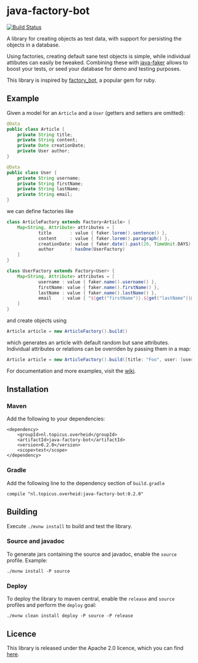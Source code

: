 # java-factory-bot

[![Build Status](https://travis-ci.org/topicusoverheid/java-factory-bot.svg?branch=master)](https://travis-ci.org/topicusoverheid/java-factory-bot)

A library for creating objects as test data, with support for persisting the objects in a database.

Using factories, creating default sane test objects is simple, while individual attibutes can easily be tweaked.
Combining these with [java-faker](https://github.com/DiUS/java-faker) allows to boost your tests, or seed your database
for demo and testing purposes.

This library is inspired by [factory_bot](https://github.com/thoughtbot/factory_bot), a popular gem for ruby.

## Example

Given a model for an `Article` and a `User` (getters and setters are omitted):

```java
@Data
public class Article {
    private String title;
    private String content;
    private Date creationDate;
    private User author;
}

@Data
public class User {
    private String username;
    private String firstName;
    private String lastName;
    private String email;
}
```

we can define factories like

```groovy
class ArticleFactory extends Factory<Article> {
    Map<String, Attribute> attributes = [
            title       : value { faker.lorem().sentence() },
            content     : value { faker.lorem().paragraph() },
            creationDate: value { faker.date().past(20, TimeUnit.DAYS) },
            author      : hasOne(UserFactory)
    ]
}

class UserFactory extends Factory<User> {
    Map<String, Attribute> attributes = [
            username : value { faker.name().username() },
            firstName: value { faker.name().firstName() },
            lastName : value { faker.name().lastName() },
            email    : value { "${get("firstName")}.${get("lastName")}@example.com" }
    ]
}
```

and create objects using

```java
Article article = new ArticleFactory().build()
```

which generates an article with default random but sane attributes. Individual attributes or relations can be overriden
by passing them in a map:

```groovy
Article article = new ArticleFactory().build([title: "Foo", user: [username: "johndoe"]])
```

For documentation and more examples, visit the [wiki](https://github.com/topicusoverheid/java-factory-bot/wiki).

## Installation

### Maven

Add the following to your dependencies:

    <dependency>
        <groupId>nl.topicus.overheid</groupId>
        <artifactId>java-factory-bot</artifactId>
        <version>0.2.0</version>
        <scope>test</scope>
    </dependency>

### Gradle

Add the following line to the dependency section of `build.gradle`

    compile "nl.topicus.overheid:java-factory-bot:0.2.0"

## Building

Execute `./mvnw install` to build and test the library.

### Source and javadoc

To generate jars containing the source and javadoc, enable the `source` profile. Example:

    ./mvnw install -P source

### Deploy

To deploy the library to maven central, enable the `release` and `source` profiles and perform the `deploy` goal:

    ./mvnw clean install deploy -P source -P release

## Licence

This library is released under the Apache 2.0 licence, which you can find [here](LICENSE).
